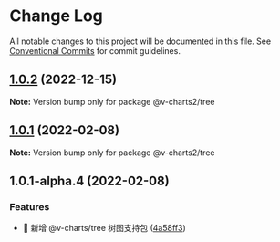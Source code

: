# Change Log

All notable changes to this project will be documented in this file.
See [Conventional Commits](https://conventionalcommits.org) for commit guidelines.

## [1.0.2](https://github.com/denaro-org/v-charts2/compare/v1.0.1...v1.0.2) (2022-12-15)

**Note:** Version bump only for package @v-charts2/tree





## [1.0.1](https://github.com/denaro-org/v-charts2/compare/v1.0.1-alpha.5...v1.0.1) (2022-02-08)

**Note:** Version bump only for package @v-charts2/tree





## 1.0.1-alpha.4 (2022-02-08)


### Features

* 🎸 新增 @v-charts/tree 树图支持包 ([4a58ff3](https://github.com/denaro-org/v-charts2/commit/4a58ff38c6541b2f5e37da01e11751b904ad6212))
